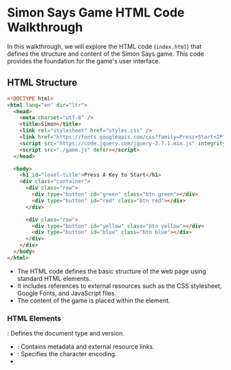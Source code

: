 # Simon Says Game HTML Code Walkthrough

In this walkthrough, we will explore the HTML code (`index.html`) that defines the structure and content of the Simon Says game. This code provides the foundation for the game's user interface.

## HTML Structure

```html
<!DOCTYPE html>
<html lang="en" dir="ltr">
  <head>
    <meta charset="utf-8" />
    <title>Simon</title>
    <link rel="stylesheet" href="styles.css" />
    <link href="https://fonts.googleapis.com/css?family=Press+Start+2P" rel="stylesheet" />
    <script src="https://code.jquery.com/jquery-3.7.1.min.js" integrity="sha256-/JqT3SQfawRcv/BIHPThkBvs0OEvtFFmqPF/lYI/Cxo=" crossorigin="anonymous" defer></script>
    <script src="./game.js" defer></script>
  </head>

  <body>
    <h1 id="level-title">Press A Key to Start</h1>
    <div class="container">
      <div class="row">
        <div type="button" id="green" class="btn green"></div>
        <div type="button" id="red" class="btn red"></div>
      </div>

      <div class="row">
        <div type="button" id="yellow" class="btn yellow"></div>
        <div type="button" id="blue" class="btn blue"></div>
      </div>
    </div>
  </body>
</html>
```

- The HTML code defines the basic structure of the web page using standard HTML elements.
- It includes references to external resources such as the CSS stylesheet, Google Fonts, and JavaScript files.
- The content of the game is placed within the **<body>** element.

### HTML Elements

 <!DOCTYPE html>: Defines the document type and version.

- <head>: Contains metadata and external resource links.
- <meta charset="utf-8">: Specifies the character encoding.
- <title>: Sets the page title.
- <link rel="stylesheet" href="styles.css">: Links the external CSS stylesheet.
- <link href="https://fonts.googleapis.com/css?family=Press+Start+2P" rel="stylesheet">: Imports a Google Font for the game's title.
- <script src="https://code.jquery.com/jquery-3.7.1.min.js" integrity="sha256-/JqT3SQfawRcv/BIHPThkBvs0OEvtFFmqPF/lYI/Cxo=" crossorigin="anonymous" defer></script>: Loads the jQuery library asynchronously.
- <script src="./game.js" defer></script>: Links to the game's JavaScript file (game.js) and specifies the defer attribute to ensure script execution after HTML parsing.
- <h1 id="level-title">Press A Key to Start</h1>: Displays the game's title.
- <div class="container">: A container for the game buttons organized in rows.
- <div type="button" id="green" class="btn green"></div>: Represents a game button with an id and specific class for styling.
  -Similar buttons for red, yellow, and blue colors follow the same pattern.
  **This HTML code forms the structure of the Simon Says game, defining the layout and elements that players interact with.**
